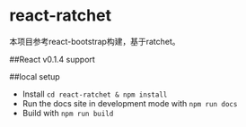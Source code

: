 # react-ratchet
本项目参考react-bootstrap构建，基于ratchet。

##React v0.1.4 support

##local setup

* Install `cd react-ratchet & npm install`
* Run the docs site in development mode with `npm run docs`
* Build with `npm run build`



